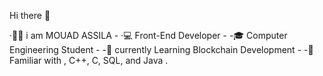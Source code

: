  Hi there 👋


·🧑‍💻 i am MOUAD ASSILA -
·💻 Front-End Developer -
-🎓 Computer Engineering Student -
-🔗 currently Learning Blockchain Development -
-🚀 Familiar with , C++, C, SQL, and Java .
